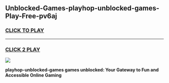 
## Unblocked-Games-playhop-unblocked-games-Play-Free-pv6aj
<h3>
<a href="https://premium76.site?title=playhop-unblocked-games&ref=21A">CLICK TO PLAY</a></h3>
<hr>

<h3>
<a href="https://premium76.site?title=playhop-unblocked-games&ref=21A">CLICK 2 PLAY</a>
  
</h3>

<a href="https://premium76.site?title=playhop-unblocked-games&ref=21A"><img src="https://clearcache.store/games.png"></a>


**playhop-unblocked-games games unblocked: Your Gateway to Fun and Accessible Online Gaming**

